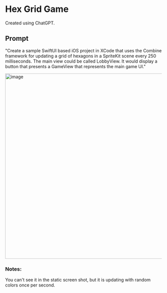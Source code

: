 # Hex Grid Game
Created using ChatGPT.

## Prompt
"Create a sample SwiftUI based iOS project in XCode that uses the Combine framework for updating a grid of hexagons in a SpriteKit  scene every 250 milliseconds.
The main view could be called LobbyView. It would display a button that presents a GameView that represents the main game UI."

<img width="596" alt="image" src="https://github.com/user-attachments/assets/b123b8a0-f872-453c-a917-ab6348f9dfb2" />

### Notes:
You can't see it in the static screen shot, but it is updating with random colors once per second.
